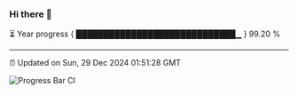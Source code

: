 ### Hi there 👋

⏳ Year progress { █████████████████████████████▁ } 99.20 %

---

⏰ Updated on Sun, 29 Dec 2024 01:51:28 GMT

![Progress Bar CI](https://github.com/ZhaoGui/ZhaoGui/workflows/Progress%20Bar%20CI/badge.svg)
